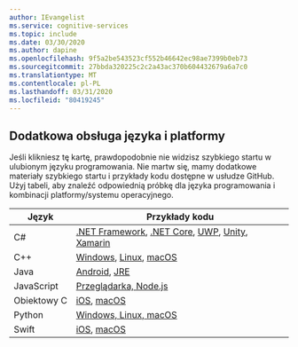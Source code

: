 ```yaml
---
author: IEvangelist
ms.service: cognitive-services
ms.topic: include
ms.date: 03/30/2020
ms.author: dapine
ms.openlocfilehash: 9f5a2be543523cf552b46642ec98ae7399b0eb73
ms.sourcegitcommit: 27bbda320225c2c2a43ac370b604432679a6a7c0
ms.translationtype: MT
ms.contentlocale: pl-PL
ms.lasthandoff: 03/31/2020
ms.locfileid: "80419245"
---
```

## <a name="additional-language-and-platform-support"></a>Dodatkowa obsługa języka i platformy

Jeśli klikniesz tę kartę, prawdopodobnie nie widzisz szybkiego startu w ulubionym języku programowania. Nie martw się, mamy dodatkowe materiały szybkiego startu i przykłady kodu dostępne w usłudze GitHub. Użyj tabeli, aby znaleźć odpowiednią próbkę dla języka programowania i kombinacji platformy/systemu operacyjnego.

| Język    | Przykłady kodu                                                                                   |
|-------------|------------------------------------------------------------------------------------------------|
| C#          | [.NET Framework][dotnet], [.NET Core][netcore], [UWP][uwp], [Unity][unity], [Xamarin][xamarin] |
| C++         | [Windows][cpp-windows], [Linux][cpp-linux], [macOS][cpp-mac]                                   |
| Java        | [Android][java-android], [JRE][java-jre]                                                       |
| JavaScript  | [Przeglądarka, Node.js][js-code]                                                                    |
| Obiektowy C | [iOS][obj-iOS], [macOS][obj-macOS]                                                             |
| Python      | [Windows, Linux, macOS][python]                                                                |
| Swift       | [iOS][swift-iOS], [macOS][swift-macOS]                                                         |

[dotnet]: https://github.com/Azure-Samples/cognitive-services-speech-sdk/tree/master/quickstart/csharp/dotnet
[netcore]: https://github.com/Azure-Samples/cognitive-services-speech-sdk/tree/master/quickstart/csharp/dotnetcore
[uwp]: https://github.com/Azure-Samples/cognitive-services-speech-sdk/tree/master/quickstart/csharp/uwp
[unity]: https://github.com/Azure-Samples/cognitive-services-speech-sdk/tree/master/quickstart/csharp/unity
[xamarin]: https://github.com/Azure-Samples/cognitive-services-speech-sdk/tree/master/quickstart/csharp/xamarin

[cpp-windows]: https://github.com/Azure-Samples/cognitive-services-speech-sdk/tree/master/quickstart/cpp/windows
[cpp-linux]: https://github.com/Azure-Samples/cognitive-services-speech-sdk/tree/master/quickstart/cpp/linux
[cpp-mac]: https://github.com/Azure-Samples/cognitive-services-speech-sdk/tree/master/quickstart/cpp/macos

[java-android]: https://github.com/Azure-Samples/cognitive-services-speech-sdk/tree/master/quickstart/java/android
[java-jre]: https://github.com/Azure-Samples/cognitive-services-speech-sdk/tree/master/quickstart/java/jre

[js-code]: https://github.com/Azure-Samples/cognitive-services-speech-sdk/tree/master/quickstart/javascript

[obj-iOS]: https://github.com/Azure-Samples/cognitive-services-speech-sdk/tree/master/quickstart/objectivec/ios
[obj-macOS]: https://github.com/Azure-Samples/cognitive-services-speech-sdk/tree/master/quickstart/objectivec/macos

[python]: https://github.com/Azure-Samples/cognitive-services-speech-sdk/tree/master/quickstart/python

[swift-iOS]: https://github.com/Azure-Samples/cognitive-services-speech-sdk/tree/master/quickstart/swift/ios
[swift-macOS]: https://github.com/Azure-Samples/cognitive-services-speech-sdk/tree/master/quickstart/swift/macos
